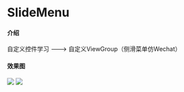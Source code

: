 # SlideMenu
#### 介绍
自定义控件学习 ---> 自定义ViewGroup（侧滑菜单仿Wechat）
#### 效果图
<img src="http://tiebapic.baidu.com/forum/w%3D580/sign=5f9d6cdd0a4a20a4311e3ccfa0509847/ec80f603738da9772599b2e4f551f8198718e35f.jpg?tbpicau=2023-07-02-05_3765f43b0c16eb9faa80b1ddf3315227">
<img src="http://tiebapic.baidu.com/forum/w%3D580/sign=70a94eb565a446237ecaa56aa8207246/5013738da9773912ae90b1aebd198618377ae25f.jpg?tbpicau=2023-07-02-05_2cc1fa70649a1f0eb0cf45b87b33d2b5">

